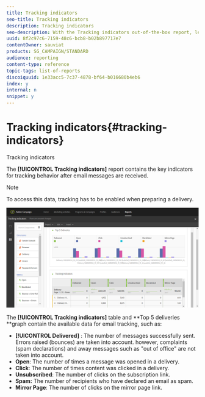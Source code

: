 ```yaml
---
title: Tracking indicators
seo-title: Tracking indicators
description: Tracking indicators
seo-description: With the Tracking indicators out-of-the-box report, learn about the behavior of your customers when they receive email messages.
uuid: 8f2c97c6-7159-48c6-bcb8-b02b897717e7
contentOwner: sauviat
products: SG_CAMPAIGN/STANDARD
audience: reporting
content-type: reference
topic-tags: list-of-reports
discoiquuid: 1e33acc5-7c37-4878-bf64-b016680b4eb6
index: y
internal: n
snippet: y
---
```


# Tracking indicators{#tracking-indicators}

Tracking indicators

The **[!UICONTROL Tracking indicators]** report contains the key indicators for tracking behavior after email messages are received.

>[!NOTE]
>
>To access this data, tracking has to be enabled when preparing a delivery.

![](assets/delivery_reports_2.png)

The **[!UICONTROL Tracking indicators]** table and **Top 5 deliveries **graph contain the available data for email tracking, such as:

* **[!UICONTROL Delivered]** : The number of messages successfully sent. Errors raised (bounces) are taken into account. however, complaints (spam declarations) and away messages such as "out of office" are not taken into account.
* **Open**: The number of times a message was opened in a delivery.
* **Click**: The number of times content was clicked in a delivery.
* **Unsubscribed**: The number of clicks on the subscription link.
* **Spam:** The number of recipients who have declared an email as spam.
* **Mirror Page**: The number of clicks on the mirror page link.

